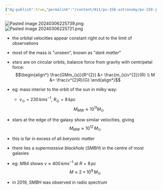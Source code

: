 ```yaml
---
{"dg-publish":true,"permalink":"/content/011/px-158-astronomy/px-158-j-galaxies/px-158-j3-weighing-galaxies/","created":"2024-11-25T10:50:32.000+00:00","updated":"2024-11-26T20:14:41.043+00:00"}
---
```


![Pasted image 20240306225739.png](/img/user/pics/Pasted%20image%2020240306225739.png)
![Pasted image 20240306225721.png](/img/user/pics/Pasted%20image%2020240306225721.png)
- the orbital velocities appear constant right out to the limit of observations
- most of the mass is "unseen", known as "*dark matter*"
- stars are on circular orbits, balance force from gravity with centripetal force: 
$$\begin{align*}
		\frac{GMm_{s}}{R^{2}} &= \frac{m_{s}v^{2}}{R} \\
		M &= \frac{v^{2}R}{G}
	\end{align*}$$
- eg: mass interior to the orbit of the sun in milky way:
	- $v_{\odot}=230\,kms^{-1}$, $R_{\odot}=8\,kpc$
	$$M_{MW} \approx 10^{11}M_{\odot}$$
- stars at the edge of the galaxy show similar velocities, giving 
$$M_{MW}\approx 10^{12}\,M_{\odot}$$
- this is far in excess of all *baryonic matter*

- there lies a *supermassive blackhole* (*SMBH*) in the centre of most galaxies
- eg: $M84$ shows $v\approx400\,kms^{-1}$ at $R=8\,pc$
	$$M\approx 2\times10^{8}\,M_\odot$$

- in $2019$, *SMBH* was observed in radio spectrum